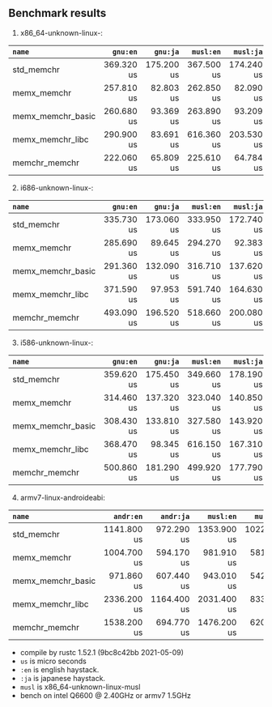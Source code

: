 ## Benchmark results

  1. x86_64-unknown-linux-:

|         `name`          |  `gnu:en`   |  `gnu:ja`   |  `musl:en`  |  `musl:ja`  |
|:------------------------|------------:|------------:|------------:|------------:|
| std_memchr              |  369.320 us |  175.200 us |  367.500 us |  174.240 us |
| memx_memchr             |  257.810 us |   82.803 us |  262.850 us |   82.090 us |
| memx_memchr_basic       |  260.680 us |   93.369 us |  263.890 us |   93.209 us |
| memx_memchr_libc        |  290.900 us |   83.691 us |  616.360 us |  203.530 us |
| memchr_memchr           |  222.060 us |   65.809 us |  225.610 us |   64.784 us |

  2. i686-unknown-linux-:

|         `name`          |  `gnu:en`   |  `gnu:ja`   |  `musl:en`  |  `musl:ja`  |
|:------------------------|------------:|------------:|------------:|------------:|
| std_memchr              |  335.730 us |  173.060 us |  333.950 us |  172.740 us |
| memx_memchr             |  285.690 us |   89.645 us |  294.270 us |   92.383 us |
| memx_memchr_basic       |  291.360 us |  132.090 us |  316.710 us |  137.620 us |
| memx_memchr_libc        |  371.590 us |   97.953 us |  591.740 us |  164.630 us |
| memchr_memchr           |  493.090 us |  196.520 us |  518.660 us |  200.080 us |

  3. i586-unknown-linux-:

|         `name`          |  `gnu:en`   |  `gnu:ja`   |  `musl:en`  |  `musl:ja`  |
|:------------------------|------------:|------------:|------------:|------------:|
| std_memchr              |  359.620 us |  175.450 us |  349.660 us |  178.190 us |
| memx_memchr             |  314.460 us |  137.320 us |  323.040 us |  140.850 us |
| memx_memchr_basic       |  308.430 us |  133.810 us |  327.580 us |  143.920 us |
| memx_memchr_libc        |  368.470 us |   98.345 us |  616.150 us |  167.310 us |
| memchr_memchr           |  500.860 us |  181.290 us |  499.920 us |  177.790 us |

  4. armv7-linux-androideabi:

|         `name`          |  `andr:en`  |  `andr:ja`  |  `musl:en`  |  `musl:ja`  |
|:------------------------|------------:|------------:|------------:|------------:|
| std_memchr              | 1141.800 us |  972.290 us | 1353.900 us | 1022.100 us |
| memx_memchr             | 1004.700 us |  594.170 us |  981.910 us |  581.470 us |
| memx_memchr_basic       |  971.860 us |  607.440 us |  943.010 us |  542.700 us |
| memx_memchr_libc        | 2336.200 us | 1164.400 us | 2031.400 us |  833.020 us |
| memchr_memchr           | 1538.200 us |  694.770 us | 1476.200 us |  620.350 us |

- compile by rustc 1.52.1 (9bc8c42bb 2021-05-09)
- `us` is micro seconds
- `:en` is english haystack.
- `:ja` is japanese haystack.
- `musl` is x86_64-unknown-linux-musl
- bench on intel Q6600 @ 2.40GHz or armv7 1.5GHz

